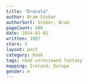```yaml
---
title: "Dracula"
author: Bram Stoker
authorSort: Stoker, Bram
pageCount: 488
date: 2014-01-01
written: 1897
stars: 3
layout: post
category: book
tags: read unreviewed fantasy
mapping: Ireland, Europe
gender: m
---
```

